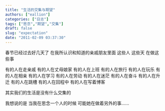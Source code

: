 ```yaml
---
title: "生活的交集与期望"
authors: ["eallion"]
categories: ["日志"]
tags: ["思念","期望","交集"]
draft: false
slug: "expectation"
date: "2011-02-09 03:37:30"
---
```


春节已经过去好几天了
在我所认识和知道的亲戚朋友里面
这些人
这些天
在做这些事

有的人在走亲戚
有的人在丈母娘家
有的人在上班
有的人在旅行
有的人在玩乐
有的人在相亲
有的人在学习
有的人在劳动
有的人在迷茫
有的人在奋斗
有的人在升迁
有的人在跳槽
有的人在回程中
有的人在写着博客

其实我们的生活是没有什么交集的

我想说的是
当我在思念一个人的时候
可能她在做着另外的事……
